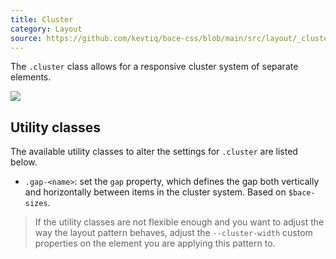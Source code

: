 ```yaml
---
title: Cluster
category: Layout
source: https://github.com/kevtiq/bace-css/blob/main/src/layout/_cluster.scss
---
```


The `.cluster` class allows for a responsive cluster system of separate elements.

![](/img/cluster-1.png)

## Utility classes

The available utility classes to alter the settings for `.cluster` are listed below.

- `.gap-<name>`: set the `gap` property, which defines the gap both vertically and horizontally between items in the cluster system. Based on `$bace-sizes`.

> If the utility classes are not flexible enough and you want to adjust the way the layout pattern behaves, adjust the `--cluster-width` custom properties on the element you are applying this pattern to.
